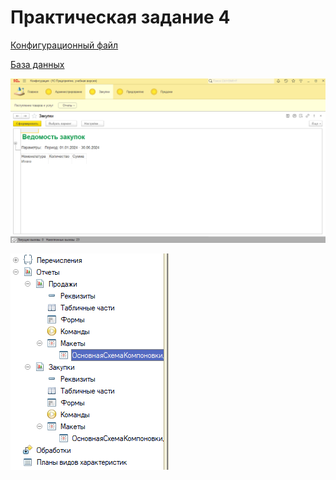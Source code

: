 # Практическая задание 4

[Конфигурационный файл](1Cv8.cf)

[База данных](1Cv8.dt)

![](1.png)

![](2.png)